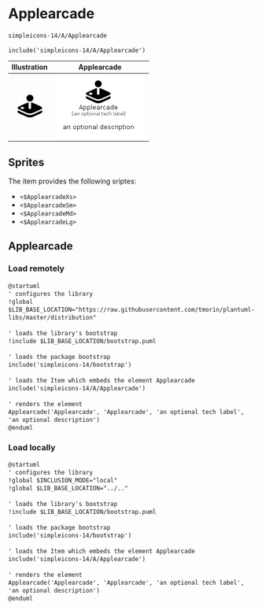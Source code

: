 # Applearcade


```text
simpleicons-14/A/Applearcade
```

```text
include('simpleicons-14/A/Applearcade')
```



| Illustration | Applearcade |
| :---: | :---: |
| ![illustration for Illustration](../../simpleicons-14/A/Applearcade.png) | ![illustration for Applearcade](../../simpleicons-14/A/Applearcade.Local.png) |



## Sprites
The item provides the following sriptes:

- `<$ApplearcadeXs>`
- `<$ApplearcadeSm>`
- `<$ApplearcadeMd>`
- `<$ApplearcadeLg>`





## Applearcade

### Load remotely
```plantuml
@startuml
' configures the library
!global $LIB_BASE_LOCATION="https://raw.githubusercontent.com/tmorin/plantuml-libs/master/distribution"

' loads the library's bootstrap
!include $LIB_BASE_LOCATION/bootstrap.puml

' loads the package bootstrap
include('simpleicons-14/bootstrap')

' loads the Item which embeds the element Applearcade
include('simpleicons-14/A/Applearcade')

' renders the element
Applearcade('Applearcade', 'Applearcade', 'an optional tech label', 'an optional description')
@enduml
```

### Load locally
```plantuml
@startuml
' configures the library
!global $INCLUSION_MODE="local"
!global $LIB_BASE_LOCATION="../.."

' loads the library's bootstrap
!include $LIB_BASE_LOCATION/bootstrap.puml

' loads the package bootstrap
include('simpleicons-14/bootstrap')

' loads the Item which embeds the element Applearcade
include('simpleicons-14/A/Applearcade')

' renders the element
Applearcade('Applearcade', 'Applearcade', 'an optional tech label', 'an optional description')
@enduml
```

